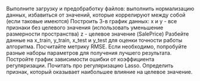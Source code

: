 Выполните загрузку и предобработку файлов: выполнить нормализацию данных, избавиться от значений, которые коррелируют между собой (если таковые имеются)
Построить 3-в график данных: x и y - все признаки без целевого значения (использовать уменьшение размерности пространства) z - целевое значение (SalePrice)
Разбейте данные на x_train, y_train, x_test и y_test для оценки точности работы алгоритма.
Посчитайте метрику RMSE. Если необходимо, попробуйте разные наборы параметров для получения лучшего результата.
Постройте график зависимости ошибки от коэффициента регуляризации.
Почитать про регуляризацию Lasso. Определить признак, который оказывает наибольшее влияние на целевое значение.